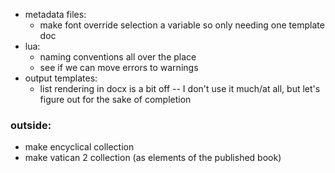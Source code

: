 * metadata files:
    - make font override selection a variable so only needing one template doc
* lua:
    - naming conventions all over the place
    - see if we can move errors to warnings
* output templates:
    - list rendering in docx is a bit off -- I don't use it much/at all, but let's figure out for the sake of completion


### outside:
* make encyclical collection
* make vatican 2 collection (as elements of the published book)
